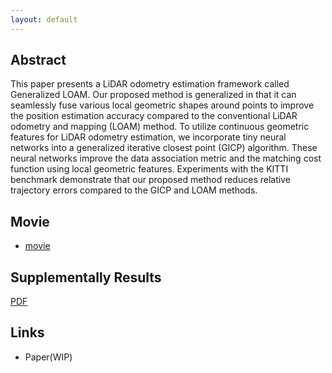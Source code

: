 ```yaml
---
layout: default
---
```


## Abstract

This paper presents a LiDAR odometry estimation framework called Generalized LOAM.
Our proposed method is generalized in that it can seamlessly fuse various local geometric shapes around points to improve the position estimation accuracy compared to the conventional LiDAR odometry and mapping (LOAM) method.
To utilize continuous geometric features for LiDAR odometry estimation, we incorporate tiny neural networks into a generalized iterative closest point (GICP) algorithm.
These neural networks improve the data association metric and the matching cost function using local geometric features.
Experiments with the KITTI benchmark demonstrate that our proposed method reduces relative trajectory errors compared to the GICP and LOAM methods.


## Movie 

- [movie](https://drive.google.com/file/d/10BO2BmWQwt0p7ao4xP1SLsmaTrpIYZdZ/view?usp=sharing)


## Supplementally Results

[PDF](./materials/SupplementaryResults.pdf)

## Links

- Paper(WIP)
